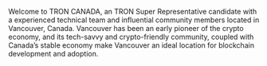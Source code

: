 Welcome to TRON CANADA, an TRON Super Representative candidate with a experienced technical team and influential community members located in Vancouver, Canada. Vancouver has been an early pioneer of the crypto economy, and its tech-savvy and crypto-friendly community, coupled with Canada’s stable economy make Vancouver an ideal location for blockchain development and adoption.
